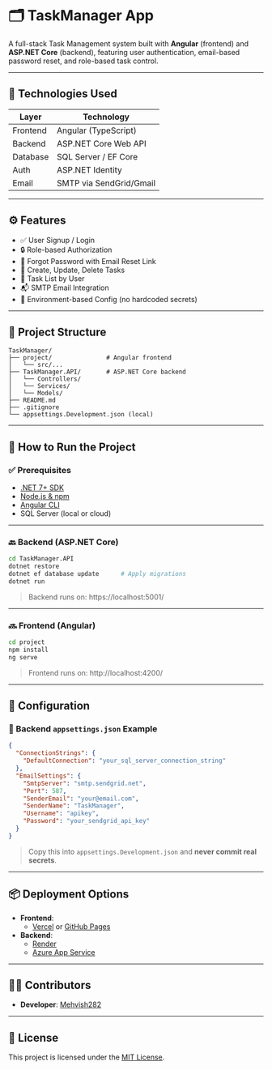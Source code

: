 # 🗂️ TaskManager App

A full-stack Task Management system built with **Angular** (frontend) and **ASP.NET Core** (backend), featuring user authentication, email-based password reset, and role-based task control.

---

## 🔧 Technologies Used

| Layer     | Technology              |
|-----------|--------------------------|
| Frontend  | Angular (TypeScript)     |
| Backend   | ASP.NET Core Web API     |
| Database  | SQL Server / EF Core     |
| Auth      | ASP.NET Identity          |
| Email     | SMTP via SendGrid/Gmail  |

---

## ⚙️ Features

- ✅ User Signup / Login
- 🔒 Role-based Authorization
- 🔁 Forgot Password with Email Reset Link
- 📌 Create, Update, Delete Tasks
- 📅 Task List by User
- 📬 SMTP Email Integration
- 🔐 Environment-based Config (no hardcoded secrets)

---

## 🚀 Project Structure

```
TaskManager/
├── project/               # Angular frontend
│   └── src/...
├── TaskManager.API/       # ASP.NET Core backend
│   └── Controllers/
│   └── Services/
│   └── Models/
├── README.md
├── .gitignore
└── appsettings.Development.json (local)
```

---

## 🧪 How to Run the Project

### ✅ Prerequisites
- [.NET 7+ SDK](https://dotnet.microsoft.com/en-us/download)
- [Node.js & npm](https://nodejs.org/)
- [Angular CLI](https://angular.io/cli)
- SQL Server (local or cloud)

---

### 🔙 Backend (ASP.NET Core)

```bash
cd TaskManager.API
dotnet restore
dotnet ef database update      # Apply migrations
dotnet run
```

> Backend runs on: https://localhost:5001/

---

### 🔜 Frontend (Angular)

```bash
cd project
npm install
ng serve
```

> Frontend runs on: http://localhost:4200/

---

## 🔐 Configuration

### 📁 Backend `appsettings.json` Example

```json
{
  "ConnectionStrings": {
    "DefaultConnection": "your_sql_server_connection_string"
  },
  "EmailSettings": {
    "SmtpServer": "smtp.sendgrid.net",
    "Port": 587,
    "SenderEmail": "your@email.com",
    "SenderName": "TaskManager",
    "Username": "apikey",
    "Password": "your_sendgrid_api_key"
  }
}
```

> Copy this into `appsettings.Development.json` and **never commit real secrets**.

---

## 📦 Deployment Options

- **Frontend**:
  - [Vercel](https://vercel.com/) or [GitHub Pages](https://pages.github.com/)
- **Backend**:
  - [Render](https://render.com/)
  - [Azure App Service](https://azure.microsoft.com/en-us/services/app-service/)

---

## 🧑‍💻 Contributors

- **Developer**: [Mehvish282](https://github.com/Mehvish282)

---

## 📝 License

This project is licensed under the [MIT License](LICENSE).
